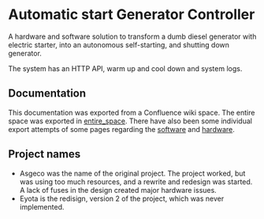 # Automatic start Generator Controller

A hardware and software solution to transform a dumb diesel generator with electric starter, into an autonomous self-starting, and shutting down generator. 

The system has an HTTP API, warm up and cool down and system logs.

## Documentation

This documentation was exported from a Confluence wiki space. The entire space was exported in [entire_space](./docs/entire_space). There have also been some individual export attempts of some pages regarding the [software](./docs/software/) and [hardware](./docs/hardware/).

## Project names

* Asgeco was the name of the original project. The project worked, but was using too much resources, and a rewrite and redesign was started. A lack of fuses in the design created major hardware issues.
* Eyota is the redisign, version 2 of the project, which was never implemented.